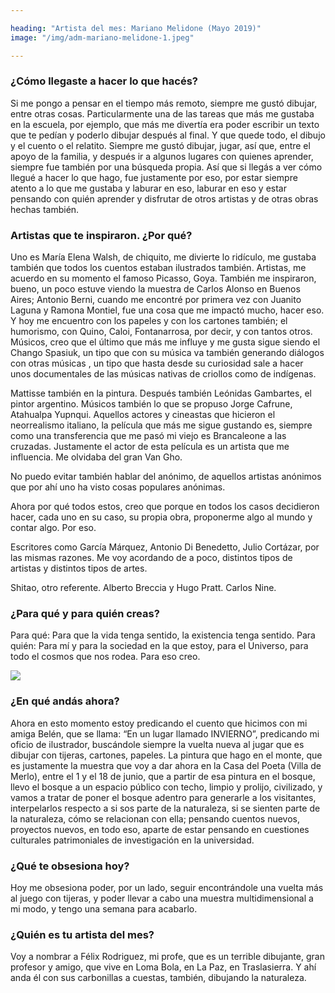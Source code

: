```yaml
---

heading: "Artista del mes: Mariano Melidone (Mayo 2019)"
image: "/img/adm-mariano-melidone-1.jpeg"

---
```


### ¿Cómo llegaste a hacer lo que hacés?

Si me pongo a pensar en el tiempo más remoto, siempre me gustó dibujar, entre otras cosas. Particularmente una de las tareas que más me gustaba en la escuela, por ejemplo, que más me divertía era poder escribir un texto que te pedían y poderlo dibujar después al final. Y que quede todo, el dibujo y el cuento o el relatito. Siempre me gustó dibujar, jugar, así que, entre el apoyo de la  familia, y después ir a algunos lugares con quienes aprender, siempre fue también por una búsqueda propia. Así que si llegás a ver cómo llegué a hacer lo que hago, fue justamente por eso, por estar siempre atento a lo que me gustaba y laburar en eso, laburar en eso y estar pensando con quién aprender y disfrutar de otros artistas y de otras obras hechas también.


### Artistas que te inspiraron. ¿Por qué?

Uno es María Elena Walsh, de chiquito, me divierte lo ridículo, me gustaba también que todos los cuentos estaban ilustrados también. Artistas, me acuerdo en su momento el famoso Picasso, Goya. También me inspiraron, bueno, un poco estuve viendo la muestra de Carlos Alonso en Buenos Aires; Antonio Berni, cuando me encontré por primera vez con Juanito Laguna y Ramona Montiel, fue una cosa que me impactó mucho, hacer eso. Y hoy me encuentro con los papeles y con los cartones también; el humorismo, con Quino, Caloi, Fontanarrosa, por decir, y con tantos otros. Músicos, creo que el último que más me influye y me gusta sigue siendo el Chango Spasiuk, un tipo que con su música va también generando diálogos con otras músicas , un tipo que hasta desde su curiosidad sale a hacer unos documentales de las músicas nativas de criollos como de indígenas. 

Mattisse también en la pintura. Después también Leónidas Gambartes, el pintor argentino. Músicos también lo que se propuso Jorge Cafrune, Atahualpa Yupnqui. Aquellos actores y cineastas que hicieron el neorrealismo italiano, la película que más me sigue gustando es, siempre como una transferencia que me pasó mi viejo es Brancaleone a las cruzadas. Justamente el actor de esta película es un artista que me influencia. Me olvidaba del gran Van Gho. 

No puedo evitar también hablar del anónimo, de aquellos artistas anónimos que por ahí uno ha visto cosas populares anónimas.

Ahora por qué todos estos, creo que porque en todos los casos decidieron hacer, cada uno en su caso, su propia obra, proponerme algo al mundo y contar algo. Por eso.

Escritores como García Márquez, Antonio Di Benedetto, Julio Cortázar, por las mismas razones. Me voy acordando de a poco, distintos tipos de artistas y distintos tipos de artes. 

Shitao, otro referente. Alberto Breccia y Hugo Pratt. Carlos Nine.


### ¿Para qué y para quién creas?

Para qué: Para que la vida tenga sentido, la existencia tenga sentido.
Para quién: Para mí y para la sociedad en la que estoy, para el Universo, para todo el cosmos que nos rodea. Para eso creo.

![](/img/adm-mariano-melidone-2.jpeg)

### ¿En qué andás ahora?

Ahora en esto momento estoy predicando el cuento que hicimos con mi amiga Belén, que se llama: “En un lugar llamado INVIERNO”, predicando mi oficio de ilustrador, buscándole siempre la vuelta nueva al jugar que es dibujar con tijeras, cartones, papeles. La pintura que hago en el monte, que es justamente la muestra que voy a dar ahora en la Casa del Poeta (Villa de Merlo), entre el 1 y el 18 de junio, que a partir de esa pintura en el bosque, llevo el bosque a un espacio público con techo, limpio y prolijo, civilizado, y vamos a tratar de poner el bosque adentro para generarle a los visitantes, interpelarlos respecto a si sos parte de la naturaleza, si se sienten parte de la naturaleza, cómo se relacionan con ella; pensando cuentos nuevos, proyectos nuevos, en todo eso, aparte de estar pensando en cuestiones culturales patrimoniales de investigación en la universidad. 

### ¿Qué te obsesiona hoy?

Hoy me obsesiona poder, por un lado, seguir encontrándole una vuelta más al juego con tijeras, y poder llevar a cabo una muestra multidimensional a mi modo, y tengo una semana para acabarlo.

### ¿Quién es tu artista del mes?

Voy a nombrar a Félix Rodriguez, mi profe, que es un terrible dibujante, gran profesor y amigo, que vive en Loma Bola, en La Paz, en Traslasierra. Y ahí anda él con sus carbonillas a cuestas, también, dibujando la naturaleza.
 
